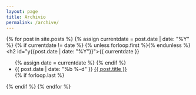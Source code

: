 ```yaml
---
layout: page
title: Archivio
permalink: /archive/
---
```


{% for post in site.posts %}
  {% assign currentdate = post.date | date: "%Y" %}
  {% if currentdate != date %}
    {% unless forloop.first %}</ul>{% endunless %}
    <h2 id="y{{post.date | date: "%Y"}}">{{ currentdate }}</h2>
    <ul>
    {% assign date = currentdate %}
  {% endif %}
    <li><span>{{ post.date | date: "%b %-d" }}</span> <a href="{{ post.url }}">{{ post.title }}</a></li>
  {% if forloop.last %}</ul>{% endif %}
{% endfor %}